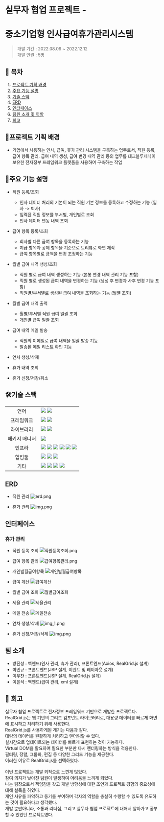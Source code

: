 # 실무자 협업 프로젝트 - 
# 중소기업형 인사급여휴가관리시스템

> 개발 기간 : 2022.08.09 ~ 2022.12.12</br>
> 개발 인원 : 5명

## 📑 목차

1.  [프로젝트 기획 배경](#프로젝트-기획-배경)
2.  [주요 기능 설명](#주요-기능-설명)
3. [기술 스택](#기술-스택)
4. [ERD](#erd)
5. [인터페이스](#인터페이스)
6. [팀원 소개 및 역할](#팀원-소개-및-역할)
7. [회고](#회고)

[//]: # (4. [아키텍처]&#40;#아키텍처&#41;)
   [//]: # (7. [수행 범위]&#40;#수행-범위&#41;)



## 📌프로젝트 기획 배경
- 기업에서 사용하는 인사, 급여, 휴가 관리 시스템을 구축하는 업무로서, 직원 등록, 급여 항목 관리, 급여 내역 생성, 급여 변경 내역 관리 등의 업무를 
테크블루제닉이 보유한 전자정부 프레임워크 플랫폼을 사용하여 구축하는 작업

## 🔎주요 기능 설명

- 직원 등록/조회
  - 인사 데이터 처리의 기본이 되는 직원 기본 정보를 등록하고 수정하는 기능 (입사 -> 퇴사)
  - 입력된 직원 정보를 부서별, 개인별로 조회
  - 인사 데이터 변동 내역 조회

- 급여 항목 등록/조회
  - 회사별 다른 급여 항목을 등록하는 기능
  - 지급 항목과 공제 항목을 기준으로 트리뷰로 화면 제작
  - 급여 항목별로 금액을 변경 조정하는 기능
- 월별 급여 내역 생성/조회
  - 직원 별로 급여 내역 생성하는 기능 (본봉 변경 내역 관리 기능 포함)
  - 직원 별로 생성된 급여 내역을 변경하는 기능 (생성 후 변경과 사후 변경 기능 포함)
  - 직원별/부서별로 생성된 급여 내역을 조회하는 기능 (월별 조회)
- 월별 급여 내역 출력
  - 월별/부서별 직원 급여 일괄 조회
  - 개인별 급여 일괄 조회
- 급여 내역 메일 발송
  - 직원의 이메일로 급여 내역을 일괄 발송 기능
  - 발송된 메일 리스트 확인 기능
- 연차 생성/삭제
- 휴가 내역 조회
- 휴가 신청/저장/취소

## 🛠기술 스택

<table>
<tr>
 <td align="center">언어</td>
 <td>
  <img src="https://img.shields.io/badge/Java-orange?style=for-the-badge&logo=Java&logoColor=white"/>
  <img src="https://img.shields.io/badge/Jsp-orange?style=for-the-badge&logo=Jsp&logoColor=white"/>

 </td>
</tr>
<tr>
 <td align="center">프레임워크</td>
 <td>
  <img src="https://img.shields.io/badge/Spring-6DB33F?style=for-the-badge&logo=Spring&logoColor=ffffff"/>
      <img src="https://img.shields.io/badge/Egovframe-6DB33F?style=for-the-badge&logo=Egovframe&logoColor=ffffff"/>

</tr>
<tr>
 <td align="center">라이브러리</td>
 <td>
<img src="https://img.shields.io/badge/qartz-6DB33F?style=for-the-badge&logo=qartz&logoColor=ffffff"/>
<img src="https://img.shields.io/badge/jwt-6DB33F?style=for-the-badge&logo=jwt&logoColor=ffffff"/>
</tr>
<tr>
 <td align="center">패키지 매니저</td>
 <td>
    <img src="https://img.shields.io/badge/maven-02303A?style=for-the-badge&logo=maven&logoColor=white">

  </td>
</tr>
<tr>
 <td align="center">인프라</td>
 <td>
  <img src="https://img.shields.io/badge/MYSQL-4479A1?style=for-the-badge&logo=MYSQL&logoColor=ffffff"/>
  <img src="https://img.shields.io/badge/amazonaws-232F3E?style=for-the-badge&logo=amazonaws&logoColor=ffffff"/>
  <img src="https://img.shields.io/badge/amazons3-569A31?style=for-the-badge&logo=amazons3&logoColor=ffffff"/>
  <img src="https://img.shields.io/badge/amazonec2-FF9900?style=for-the-badge&logo=amazonec2&logoColor=ffffff"/>
  <img src="https://img.shields.io/badge/docker-2496ED?style=for-the-badge&logo=docker&logoColor=ffffff"/>
  <img src="https://img.shields.io/badge/jenkins-D24939?style=for-the-badge&logo=jenkins&logoColor=ffffff"/>

</tr>

<tr>
 <td align="center">협업툴</td>
 <td>
    <img src="https://img.shields.io/badge/Git-F05032?style=for-the-badge&logo=Git&logoColor=white"/>
    <img src="https://img.shields.io/badge/GitHub-181717?style=for-the-badge&logo=GitHub&logoColor=white"/> 
    <img src="https://img.shields.io/badge/Discord-0058CC?style=for-the-badge&logo=Discord&logoColor=white"/> 
 </td>
</tr>
<tr>
 <td align="center">기타</td>
 <td>
    <img src="https://img.shields.io/badge/Figma-F24E1E?style=for-the-badge&logo=Figma&logoColor=white"/>
    <img src="https://img.shields.io/badge/Notion-000000?style=for-the-badge&logo=Notion&logoColor=white"/> 
    <img src="https://img.shields.io/badge/swagger-85EA2D?style=for-the-badge&logo=swagger&logoColor=white"/>
    <img src="https://img.shields.io/badge/xml-85EA2D?style=for-the-badge&logo=xml&logoColor=white"/>
 
</td>
</tr>
</table>


<!-- ## 🧱아키텍처 -->

## ERD
- 직원 관리
![erd.png](images/erd.png)

- 휴가 관리
![img.png](images/img.png)

## 인터페이스
### 휴가 관리
- 직원 등록 조회
  ![직원등록조회.png](images/직원등록조회.png)
- 급여 항목 관리
  ![급여항목관리.png](images/급여항목관리.png)
- 개인별월급여항목
  ![개인별월급여항목](images/개인별월급여항목.png)
- 급여 계산
  ![급여계산](images/급여계산.png)
- 월별 급여 조회
  ![월별급여조회](images/월별급여조회.png)
- 세율 관리
  ![세율관리](images/세율관리.png)
- 메일 전송
  ![메일전송](images/메일전송.png)

- 연차 생성/삭제
  ![img_1.png](images/img_1.png)

- 휴가 신청/저장/삭제
  ![img.png](images/img2.png)

[//]: # (## 수행 범위)

[//]: # (<table border="1">)

[//]: # (    <thead>)

[//]: # (        <tr>)

[//]: # (            <th>메뉴</th>)

[//]: # (            <th>서비스 타입</th>)

[//]: # (            <th>역할</th>)

[//]: # (            <th>프로그램명</th>)

[//]: # (            <th>경로</th>)

[//]: # (        </tr>)

[//]: # (    </thead>)

[//]: # (    <tbody>)

[//]: # (        <!-- 직원등록조회 -->)

[//]: # (        <tr>)

[//]: # (            <td rowspan="7">직원등록조회</td>)

[//]: # (            <td rowspan="7">조회, 트랜잭션</td>)

[//]: # (            <td rowspan="3">화면단</td>)

[//]: # (            <td>BD_UIPMA0010.jsp</td>)

[//]: # (            <td>/aframe/src/main/webapp/WEB-INF/views/admin/pm</td>)

[//]: # (        </tr>)

[//]: # (        <tr>)

[//]: # (            <td>BD_UIPMA0011.jsp</td>)

[//]: # (            <td>/aframe/src/main/webapp/WEB-INF/views/admin/pm</td>)

[//]: # (        </tr>)

[//]: # (<tr>)

[//]: # (            <td>BD_UIPMA0012.jsp</td>)

[//]: # (            <td>/aframe/src/main/webapp/WEB-INF/views/admin/pm</td>)

[//]: # (        </tr>)    

[//]: # (<tr>)

[//]: # (<td>서버단</td>)

[//]: # (            <td>PGPM0010Service.java</td>)

[//]: # (            <td>/aframe/src/main/java/biz/tech/pm</td>)

[//]: # (        </tr>)

[//]: # (<tr>)

[//]: # (<td>쿼리매핑</td>)

[//]: # (            <td>PGPM0010Mapper.java</td>)

[//]: # (            <td>/aframe/src/main/java/biz/tech/mapif/pm</td>)

[//]: # (        </tr>)

[//]: # (<tr>)

[//]: # (<td>SQL</td>)

[//]: # (            <td>PGPM0010Mapper.xml</td>)

[//]: # (            <td>/aframe/src/main/java/resources/env/mapper/pm</td>)

[//]: # (        </tr>)

[//]: # (<tr>)

[//]: # (<td>그리드 설정</td>)

[//]: # (            <td>EMPinfoGrid.js</td>)

[//]: # (            <td>/aframe/src/main/webapp/gridDef/pm</td>)

[//]: # (        </tr>)

[//]: # (        )
[//]: # (        )
[//]: # (        <!-- 급여항목관리 -->)

[//]: # (        <!-- -->)

[//]: # (        <tr>)

[//]: # (            <td rowspan="5">급여항목관리</td>)

[//]: # (            <td rowspan="5">조회, 트랜잭션</td>)

[//]: # (            <td>화면단</td>)

[//]: # (            <td>BD_UIPMA0020.jsp</td>)

[//]: # (            <td>/aframe/src/main/webapp/WEB-INF/views/admin/pm</td>)

[//]: # (        </tr>)

[//]: # (        <!-- ... &#40;줄여서 표시&#41; ... -->)

[//]: # ()
[//]: # (        <!-- 개인별월급여항목 -->)

[//]: # (        <tr>)

[//]: # (            <td rowspan="4">개인별월급여항목</td>)

[//]: # (            <td rowspan="4">조회, 트랜잭션</td>)

[//]: # (            <td>화면단</td>)

[//]: # (            <td>BD_UIPMA0030.jsp</td>)

[//]: # (            <td>/aframe/src/main/webapp/WEB-INF/views/admin/pm</td>)

[//]: # (        </tr>)

[//]: # (        <!-- ... &#40;줄여서 표시&#41; ... -->)

[//]: # ()
[//]: # (        <!-- 급여계산 -->)

[//]: # (        <tr>)

[//]: # (            <td rowspan="4">급여계산</td>)

[//]: # (            <td rowspan="4">조회, 트랜잭션</td>)

[//]: # (            <td>화면단</td>)

[//]: # (            <td>BD_UIPMA0040.jsp</td>)

[//]: # (            <td>/aframe/src/main/webapp/WEB-INF/views/admin/pm</td>)

[//]: # (        </tr>)

[//]: # (        <!-- ... &#40;줄여서 표시&#41; ... -->)

[//]: # ()
[//]: # (        <!-- 월별급여조회 -->)

[//]: # (        <tr>)

[//]: # (            <td rowspan="4">월별급여조회</td>)

[//]: # (            <td rowspan="4">조회, 트랜잭션</td>)

[//]: # (            <td>화면단</td>)

[//]: # (            <td>BD_UIPMA0050.jsp</td>)

[//]: # (            <td>/aframe/src/main/webapp/WEB-INF/views/admin/pm</td>)

[//]: # (        </tr>)

[//]: # (        <!-- ... &#40;줄여서 표시&#41; ... -->)

[//]: # ()
[//]: # (        <!-- 세율관리 -->)

[//]: # (        <tr>)

[//]: # (            <td rowspan="7">세율관리</td>)

[//]: # (            <td rowspan="7">조회, 트랜잭션</td>)

[//]: # (            <td>화면단</td>)

[//]: # (            <td>BD_UIPMA0060.jsp</td>)

[//]: # (            <td>/aframe/src/main/webapp/WEB-INF/views/admin/pm</td>)

[//]: # (        </tr>)

[//]: # (        <!-- ... &#40;줄여서 표시&#41; ... -->)

[//]: # ()
[//]: # (        <!-- 메일전송 -->)

[//]: # (        <tr>)

[//]: # (            <td rowspan="4">메일전송</td>)

[//]: # (            <td rowspan="4">조회</td>)

[//]: # (            <td>화면단</td>)

[//]: # (            <td>BD_UIPMA0070.jsp</td>)

[//]: # (            <td>/aframe/src/main/webapp/WEB-INF/views/admin/pm</td>)

[//]: # (        </tr>)

[//]: # (        <!-- ... &#40;줄여서 표시&#41; ... -->)

[//]: # ()
[//]: # (        <!-- 팝업 -->)

[//]: # (        <tr>)

[//]: # (            <td rowspan="12">팝업</td>)

[//]: # (            <td rowspan="12">조회</td>)

[//]: # (            <td>그리드 꾸미기</td>)

[//]: # (            <td>gridAlign.css</td>)

[//]: # (            <td>/aframe/src/main/webapp/css</td>)

[//]: # (        </tr>)

[//]: # (        <!-- ... &#40;줄여서 표시&#41; ... -->)

[//]: # ()
[//]: # (        <!-- 메일전송 &#40;계정 설정&#41; -->)

[//]: # (        <tr>)

[//]: # (            <td>메일전송</td>)

[//]: # (            <td>메일 계정 설정</td>)

[//]: # (            <td>context-mail.xml</td>)

[//]: # (            <td>/aframe/src/main/resources/env/spring</td>)

[//]: # (        </tr>)

[//]: # ()
[//]: # (        <!-- 메시지창 -->)

[//]: # (        <tr>)

[//]: # (            <td>메시지창</td>)

[//]: # (            <td>메시지창 문구</td>)

[//]: # (            <td>sysMessage.js</td>)

[//]: # (            <td>/aframe/src/main/webapp/script/tech</td>)

[//]: # (        </tr>)

[//]: # (    </tbody>)

[//]: # (</table>)



## 팀 소개
* 방진성 : 백엔드(인사 관리, 휴가 관리), 프론트엔드(Axios, RealGrid.js 설계)
* 박민규 : 프론트엔드(JSP 설계, 이벤트 및 레이아웃 설계)
* 이우찬 : 프론트엔드(JSP 설계, RealGrid.js 설계)
* 이윤석 : 백엔드(급여 관리, xml 설계)

## 💬 회고
실무자 협업 프로젝트로 전자정부 프레임워크 기반으로 개발한 프로젝트다.</br>
RealGrid.js는 웹 기반의 그리드 컴포넌트 라이브러리로, 대용량 데이터를 빠르게 화면에 표시하고 처리하기 위해 사용한다.</br>
RealGrid.js를 사용하게된 계기는 다음과 같다.</br>
대량의 데이터를 원활하게 처리하고 랜더링할 수 있다.</br>
실시간으로 업데이트되는 데이터를 빠르게 표현하는 것이 가능하다.</br>
Virtual DOM을 활요하여 필요한 부분만 다시 렌더링하는 방식을 적용한다.</br>
필터링, 정렬, 그룹화, 편집 등 다양한 그리드 기능을 제공한다.</br>
이러한 이유로 RealGrid.js를 선택하였다.</br>
</br>
이번 프로젝트는 개발 외적으로 느낀게 많았다.</br>
참여 의지가 낮아진 팀원이 발생하여 어려움을 느끼게 되었다.</br>
나는 팀장으로서 책임감을 갖고 개발 방향성에 대한 조언과 프로젝트 경험의 중요성에 대해 설득을 하였다.</br>
개인 사유를 파악하고 동기를 부여하며 각자의 역할을 충실히 수행할 수 있도록 유도하는 것이 필요하다고 생각했다.</br>
개발 뿐만아니라, 소통과 리더십, 그리고 실무자 협업 프로젝트에 대해서 알아가고 공부할 수 있었던 프로젝트였다.
